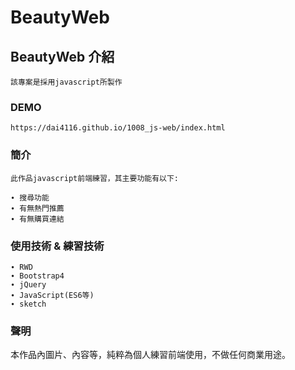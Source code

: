 # BeautyWeb

## BeautyWeb 介紹
```
該專案是採用javascript所製作
```

### DEMO
```
https://dai4116.github.io/1008_js-web/index.html
```

### 簡介
```
此作品javascript前端練習，其主要功能有以下:

∙ 搜尋功能
∙ 有無熱門推薦
∙ 有無購買連結
```

### 使用技術 & 練習技術
```
∙ RWD
∙ Bootstrap4
∙ jQuery
∙ JavaScript(ES6等)
∙ sketch
```

### 聲明
本作品內圖片、內容等，純粹為個人練習前端使用，不做任何商業用途。
